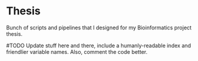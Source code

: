 # Thesis
Bunch of scripts and pipelines that I designed for my Bioinformatics project thesis.

#TODO
Update stuff here and there, include a humanly-readable index and friendlier variable names.
Also, comment the code better.

